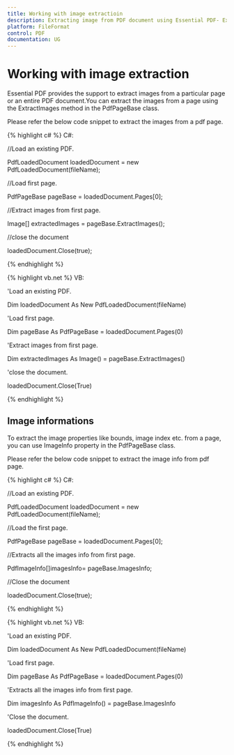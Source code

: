 ```yaml
---
title: Working with image extractioin
description: Extracting image from PDF document using Essential PDF- ExtractImages; 
platform: FileFormat
control: PDF
documentation: UG
---
```

# Working with image extraction

Essential PDF provides the support to extract images from a particular page or an entire PDF document.You can extract the images from a page using the ExtractImages method in the PdfPageBase class.

Please refer the below code snippet to extract the images from a pdf page.

{% highlight c# %}
C#:

//Load an existing PDF.

PdfLoadedDocument loadedDocument = new PdfLoadedDocument(fileName);

//Load first page.

PdfPageBase pageBase = loadedDocument.Pages[0];

//Extract images from first page.

Image[] extractedImages = pageBase.ExtractImages();

//close the document

loadedDocument.Close(true);





{% endhighlight %}

{% highlight vb.net %}
VB:

'Load an existing PDF.

Dim loadedDocument As New PdfLoadedDocument(fileName)

'Load first page.

Dim pageBase As PdfPageBase = loadedDocument.Pages(0)

'Extract images from first page.

Dim extractedImages As Image() = pageBase.ExtractImages()

'close the document.

loadedDocument.Close(True)





{% endhighlight %}

## Image informations

To extract the image properties like bounds, image index etc. from a page, you can use ImageInfo property in the PdfPageBase class.

Please refer the below code snippet to extract the image info from pdf page.

{% highlight c# %}
C#:

//Load an existing PDF.

PdfLoadedDocument loadedDocument = new PdfLoadedDocument(fileName);

//Load the first page.

PdfPageBase pageBase = loadedDocument.Pages[0];

//Extracts all the images info from first page.

PdfImageInfo[]imagesInfo= pageBase.ImagesInfo;

//Close the document

loadedDocument.Close(true);



{% endhighlight %}

{% highlight vb.net %}
VB:

'Load an existing PDF.

Dim loadedDocument As New PdfLoadedDocument(fileName)

'Load first page.

Dim pageBase As PdfPageBase = loadedDocument.Pages(0)

'Extracts all the images info from first page.

Dim imagesInfo As PdfImageInfo() = pageBase.ImagesInfo

'Close the document.

loadedDocument.Close(True)



{% endhighlight %}

